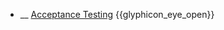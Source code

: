 * __ [Acceptance Testing]({{baseUrl}}/testing/testingTypes/acceptanceTesting) <trigger for="pop:testing-acceptanceTesting-preview">{{glyphicon_eye_open}}</trigger>

<popover id="pop:testing-acceptanceTesting-preview" title="{{glyphicon_eye_open}} Acceptance Testing" placement="right">
  <div slot="content">
    <include src=".\preview.md" />
  </div>
</popover>
